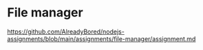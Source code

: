 # File manager

https://github.com/AlreadyBored/nodejs-assignments/blob/main/assignments/file-manager/assignment.md
